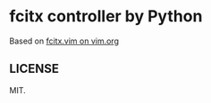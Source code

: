 # fcitx controller by Python

Based on [fcitx.vim on vim.org](http://www.vim.org/scripts/script.php?script_id=3764)

## LICENSE

MIT.
